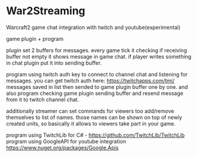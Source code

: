 # War2Streaming
Warcraft2 game chat integration with twitch and youtube(experimental)

game plugin + program

plugin set 2 buffers for messages.
every game tick it checking if receiving buffer not empty it shows message in game chat.
if player writes something in chat plugin put it into sending buffer.

program using twitch auth key to connect to channel chat and listening for messages.
you can get twitch auth here: https://twitchapps.com/tmi/
messages saved in list then sended to game plugin buffer one by one.
and also program checking game plugin sending buffer and resend message from it to twitch channel chat.

additionally streamer can set commands for viewers too add/remove themselves to list of names.
those names can be shown on top of newly created units, so basically it allows to viewers take part in your game.

program using TwitchLib for C# - https://github.com/TwitchLib/TwitchLib
program using GoogleAPI for youtube integration https://www.nuget.org/packages/Google.Apis
